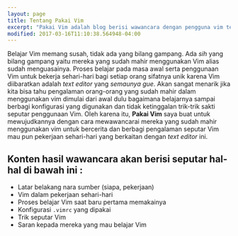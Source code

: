 ```yaml
---
layout: page
title: Tentang Pakai Vim
excerpt: "Pakai Vim adalah blog berisi wawancara dengan pengguna vim tentang pengalaman mereka menggunakan vim."
modified: 2017-03-16T11:10:38.564948-04:00
---
```


Belajar Vim memang susah, tidak ada yang bilang gampang. Ada *sih* yang bilang gampang yaitu mereka yang sudah mahir menggunakan Vim alias sudah menguasainya. Proses belajar pada masa awal serta penggunaan Vim untuk bekerja sehari-hari bagi setiap orang sifatnya unik karena Vim diibaratkan adalah *text editor* yang *semaunya gue*. Akan sangat menarik jika kita bisa tahu pengalaman orang-orang yang sudah mahir dalam menggunakan vim dimulai dari awal dulu bagaimana belajarnya sampai berbagi konfigurasi yang digunakan dan tidak ketinggalan trik-trik sakti seputar penggunaan Vim.  Oleh karena itu, **Pakai Vim**  saya buat untuk mewujudkannya dengan cara mewawancarai mereka yang sudah mahir menggunakan vim untuk bercerita dan berbagi pengalaman seputar Vim mau pun pekerjaan sehari-hari yang berkaitan dengan *text editor* ini.

## Konten hasil wawancara akan berisi seputar hal-hal di bawah ini :

* Latar belakang nara sumber (siapa, pekerjaan)
* Vim dalam pekerjaan sehari-hari
* Proses belajar Vim saat baru pertama memakainya
* Konfigurasi `.vimrc` yang dipakai
* Trik seputar Vim
* Saran kepada mereka yang mau belajar Vim
